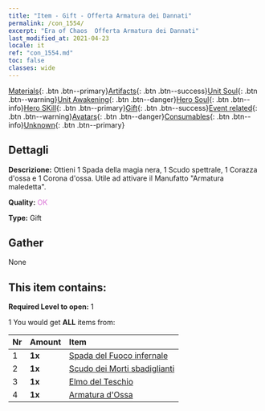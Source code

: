 ```yaml
---
title: "Item - Gift - Offerta Armatura dei Dannati"
permalink: /con_1554/
excerpt: "Era of Chaos  Offerta Armatura dei Dannati"
last_modified_at: 2021-04-23
locale: it
ref: "con_1554.md"
toc: false
classes: wide
---
```

 [Materials](/ItemsIT/){: .btn .btn--primary}[Artifacts](/ItemsIT/Artifacts/){: .btn .btn--success}[Unit Soul](/ItemsIT/UnitSoul/){: .btn .btn--warning}[Unit Awakening](/ItemsIT/UnitAwakening/){: .btn .btn--danger}[Hero Soul](/ItemsIT/HeroSoul/){: .btn .btn--info}[Hero SKill](/ItemsIT/HeroSkill/){: .btn .btn--primary}[Gift](/ItemsIT/Gift/){: .btn .btn--success}[Event related](/ItemsIT/Events/){: .btn .btn--warning}[Avatars](/ItemsIT/Avatars/){: .btn .btn--danger}[Consumables](/ItemsIT/Consumables/){: .btn .btn--info}[Unknown](/ItemsIT/Unknown/){: .btn .btn--primary}

## Dettagli
 **Descrizione:** Ottieni 1 Spada della magia nera, 1 Scudo spettrale, 1 Corazza d'ossa e 1 Corona d'ossa. Utile ad attivare il Manufatto \"Armatura maledetta\".

 **Quality:** <span style="color: #DA70D6">OK</span>

 **Type:** Gift

## Gather

  None

## This item contains:

 **Required Level to open:** 1

 1 You would get **ALL** items  from:

  | Nr | Amount |     Item    |
  |:---|:-------|:------------|
  | 1 |  **1x** | [Spada del Fuoco infernale](/ItemsIT/art_121/) |  | 
  | 2 |  **1x** | [Scudo dei Morti sbadiglianti](/ItemsIT/art_122/) |  | 
  | 3 |  **1x** | [Elmo del Teschio](/ItemsIT/art_123/) |  | 
  | 4 |  **1x** | [Armatura d'Ossa](/ItemsIT/art_124/) |  | 
